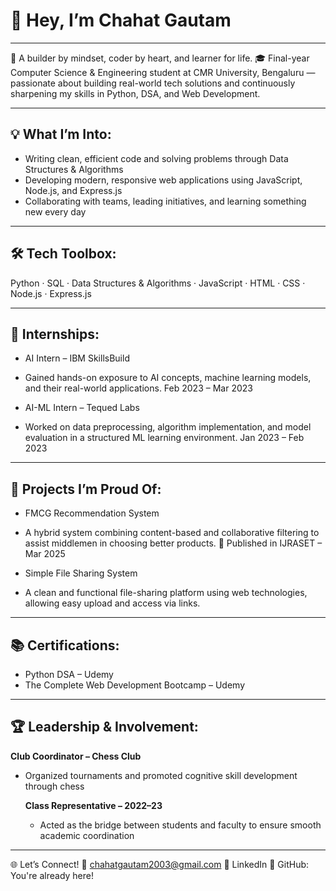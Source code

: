 # 👋 Hey, I’m Chahat Gautam

---

🚀 A builder by mindset, coder by heart, and learner for life.
🎓 Final-year Computer Science & Engineering student at CMR University, Bengaluru — passionate about building real-world tech solutions and continuously sharpening my skills in Python, DSA, and Web Development.

---

## 💡 What I’m Into:
- Writing clean, efficient code and solving problems through Data Structures & Algorithms
- Developing modern, responsive web applications using JavaScript, Node.js, and Express.js
- Collaborating with teams, leading initiatives, and learning something new every day

---

## 🛠️ Tech Toolbox:
Python · SQL · Data Structures & Algorithms · JavaScript · HTML · CSS · Node.js · Express.js

---

## 💼 Internships:
- AI Intern – IBM SkillsBuild
- Gained hands-on exposure to AI concepts, machine learning models, and their real-world applications.
Feb 2023 – Mar 2023

- AI-ML Intern – Tequed Labs
- Worked on data preprocessing, algorithm implementation, and model evaluation in a structured ML learning environment.
Jan 2023 – Feb 2023

---

## 🧠 Projects I’m Proud Of:
- FMCG Recommendation System
- A hybrid system combining content-based and collaborative filtering to assist middlemen in choosing better products.
🔗 Published in IJRASET – Mar 2025

- Simple File Sharing System
- A clean and functional file-sharing platform using web technologies, allowing easy upload and access via links.

---

## 📚 Certifications:
- Python DSA – Udemy
- The Complete Web Development Bootcamp – Udemy

---

## 🏆 Leadership & Involvement:
**Club Coordinator – Chess Club**
- Organized tournaments and promoted cognitive skill development through chess

  **Class Representative – 2022–23**
  - Acted as the bridge between students and faculty to ensure smooth academic coordination

---

🌐 Let’s Connect!
📧 chahatgautam2003@gmail.com
🔗 LinkedIn
🐙 GitHub: You're already here!

